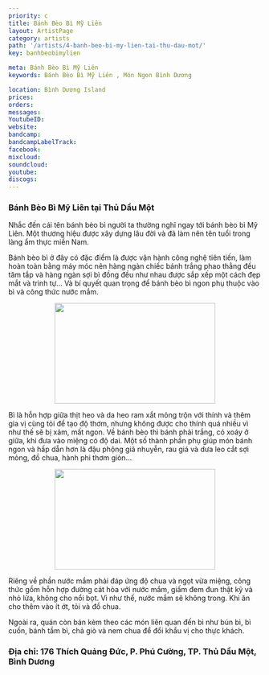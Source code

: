 ```yaml
---
priority: c
title: Bánh Bèo Bì Mỹ Liên 
layout: ArtistPage
category: artists
path: '/artists/4-banh-beo-bi-my-lien-tai-thu-dau-mot/'
key: banhbeobimylien

meta: Bánh Bèo Bì Mỹ Liên 
keywords: Bánh Bèo Bì Mỹ Liên , Món Ngon Bình Dương

location: Bình Dương Island
prices: 
orders: 
messages: 
YoutubeID: 
website: 
bandcamp: 
bandcampLabelTrack: 
facebook: 
mixcloud: 
soundcloud: 
youtube: 
discogs: 
---
```

<h3>Bánh Bèo Bì Mỹ Liên tại Thủ Dầu Một</h3>
Nhắc đến cái tên bánh bèo bì người ta thường nghĩ ngay tới bánh bèo bì Mỹ Liên. Một thương hiệu được xây dựng lâu đời và đã làm nên tên tuổi trong làng ẩm thực miền Nam.

Bánh bèo bì ở đây có đặc điểm là được vận hành công nghệ tiên tiến, làm hoàn toàn bằng máy móc nên hàng ngàn chiếc bánh trắng phao thẳng đều tăm tắp và hàng ngàn sợi bì đồng đều như nhau được sắp xếp một cách đẹp mắt và trình tự... Và bí quyết quan trọng để bánh bèo bì ngon phụ thuộc vào bì và công thức nước mắm.

<div align="center"><img src="http://dulichbinhduong.org.vn/uploads/images/B%C3%A1nh%20B%C3%A8o%20M%E1%BB%B9%20Li%C3%AAn%202.jpg" width="320px" height="200px"></div>

Bì là hỗn hợp giữa thịt heo và da heo ram xắt mỏng trộn với thính và thêm gia vị cùng tỏi để tạo độ thơm, nhưng không được cho thính quá nhiều vì như thế sẽ bị xảm, mất ngon. Về bánh bèo thì bánh phải trắng, có xoáy ở giữa, khi đưa vào miệng có độ dai. Một số thành phần phụ giúp món bánh ngon và hấp dẫn hơn là đậu phộng giã nhuyễn, rau giá và dưa leo cắt sợi mỏng, đồ chua, hành phi thơm giòn...

<div align="center"><img src="http://dulichbinhduong.org.vn/uploads/images/B%C3%A1nh%20B%C3%A8o%20M%E1%BB%B9%20Li%C3%AAn%201.jpg" width="320px" height="200px"></div>

Riêng về phần nước mắm phải đáp ứng độ chua và ngọt vừa miệng, công thức gồm hỗn hợp đường cát hòa với nước mắm, giấm đem đun thật kỹ và nhỏ lửa, không cho nổi bọt. Vì như thế, nước mắm sẽ không trong. Khi ăn cho thêm vào ít ớt, tỏi và đồ chua.

Ngoài ra, quán còn bán kèm theo các món liên quan đến bì như bún bì, bì cuốn, bánh tầm bì, chả giò và nem chua để đổi khẩu vị cho thực khách.

<h3>Địa chỉ: 176 Thích Quảng Đức, P. Phú Cường, TP. Thủ Dầu Một, Bình Dương</h3>